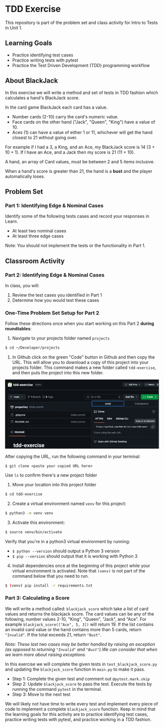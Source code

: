 # TDD Exercise
This repository is part of the problem set and class activity for Intro to Tests in Unit 1.

## Learning Goals 
- Practice identifying test cases
- Practice writing tests with pytest
- Practice the Test Driven Development (TDD) programming workflow

## About BlackJack

In this exercise we will write a method and set of tests in TDD fashion which calculates a hand's BlackJack score.

In the card game BlackJack each card has a value.
-  Number cards (2-10) carry the card's numeric value.
-  Face cards on the other hand ("Jack", "Queen", "King") have a value of 10.
-  Aces (1) can have a value of either 1 or 11, whichever will get the hand closest to 21 without going over.

For example if I had a 3, a King, and an Ace, my BlackJack score is 14 (3 + 10 + 1).  If I have an Ace, and a Jack then my score is 21 (11 + 10).

A hand, an array of Card values, must be between 2 and 5 items inclusive.

When a hand's score is greater than 21, the hand is a **bust** and the player automatically loses.

## Problem Set

### Part 1: Identifying Edge & Nominal Cases

Identify some of the following tests cases and record your responses in Learn.

- At least two nominal cases
- At least three edge cases

Note: You should not implement the tests or the functionality in Part 1.

## Classroom Activity

### Part 2: Identifying Edge & Nominal Cases

In class, you will:

1. Review the test cases you identified in Part 1
1. Determine how you would test these cases

### One-Time Problem Set Setup for Part 2

Follow these directions once when you start working on this Part 2 **during roundtables**:

1. Navigate to your projects folder named `projects`

```bash
$ cd ~/Developer/projects
```

1. In Github click on the green "Code" button in Github and then copy the URL. This will allow you to download a copy of this project into your projects folder. This command makes a new folder called `tdd-exercise`, and then puts the project into this new folder. 
   
![Cloning a repository in Github](images/cloning_a_repo.png)

After copying the URL, run the following command in your terminal:

```
$ git clone <paste your copied URL here>
```

Use `ls` to confirm there's a new project folder

1. Move your location into this project folder

```bash
$ cd tdd-exercise
```

2. Create a virtual environment named `venv` for this project:

```bash
$ python3 -m venv venv
```

3. Activate this environment:

```bash
$ source venv/bin/activate
```

Verify that you're in a python3 virtual environment by running:

- `$ python --version` should output a Python 3 version
- `$ pip --version` should output that it is working with Python 3

4. Install dependencies once at the beginning of this project while your virtual environment is activated. Note that `(venv)` is not part of the command below that you need to run.

```bash
$ (venv) pip install -r requirements.txt
```

### Part 3: Calculating a Score

We will write a method called:  `blackjack_score` which take a list of card values and returns the blackjack score.  The card values can be any of the following, number values 2-10, "King", "Queen", "Jack", and "Ace". For example `blackjack_score(["Ace", 5, 3])` will return 19. If the list contains an invalid card value or the hand contains more than 5 cards, return `"Invalid"`. If the total exceeds 21, return `"Bust"`.  

*Note: These last two cases may be better handled by raising an exception (as opposed to returning `"Invalid"` and `"Bust"`).We can consider that when we learn more about raising exceptions.*

In this exercise we will complete the given tests in `test_blackjack_score.py` and updating the `blackjack_score` function in `main.py` to make it pass.

- Step 1:  Complete the given test and comment out `@pytest.mark.skip`
- Step 2:  Update `blackjack_score` to pass the test. Execute the tests by running the command `pytest` in the terminal.
- Step 3:  Move to the next test

We will likely not have time to write every test and implement every piece of code to implement a complete `blackjack_score` function. Keep in mind that the learning goals for this activity are to practice identifying test cases, practice writing tests with pytest, and practice working in a TDD fashion.